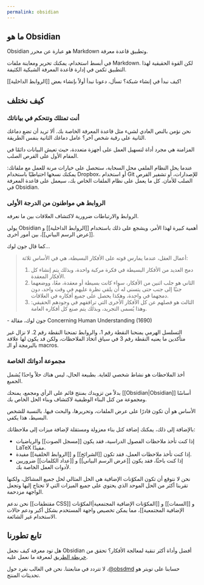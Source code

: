 ```yaml
---
permalink: obsidian
---
```


## ما هو Obsidian

Obsidian هو عبارة عن محرر Markdown وتطبيق قاعدة معرفة.

في أبسط استخدام، يمكنك تحرير ومعاينة ملفات Markdown. لكن القوة الحقيقية لهذا التطبيق تكمن في إدارة قاعدة المعرفة الشبكية الكثيفة.

كيف نبدأ في إنشاء شبكة؟ تسأل، دعونا نبدأ أولاً بإنشاء بعض [[الروابط الداخلية]]!

## كيف نختلف

### أنت تمتلك وتتحكم في بياناتك

نحن نؤمن بالنص العادي لشيء مثل قاعدة المعرفة الخاصة بك. ألا تريد أن تضع دماغك الثانية على رقبة شخص آخر؟ عامل دماغك الثانية بنفس الطريقة.

المزامنة هي مجرد أداة لتسهيل العمل على أجهزة متعددة، حيث تعيش البيانات دائمًا في المقام الأول على القرص الصلب.

عندما يحل النظام الملفي محل السحابة، ستحصل على خيارات مرنة للعمل مع ملفاتك: يمكنك نسخها احتياطيًا باستخدام Dropbox، أو استخدام Git للإصدارات، أو تشفير القرص الصلب للأمان. كل ما يعمل على نظام الملفات الخاص بك، سيعمل على قاعدة المعرفة في Obsidian.

### الروابط هي مواطنون من الدرجة الأولى

الروابط والارتباطات ضرورية لاكتشاف العلاقات بين ما نعرفه.

يولي Obsidian أهمية كبيرة لهذا الأمر، ويشجع على ذلك باستخدام [[الروابط الداخلية]] و [[عرض الرسم البياني]]، بين أمور أخرى.

كما قال جون لوك...

> أعمال العقل، عندما يمارس قوته على الأفكار البسيطة، هي في الأساس ثلاثة:
>
> 1. دمج العديد من الأفكار البسيطة في فكرة مركبة واحدة، وبذلك يتم إنشاء كل الأفكار المعقدة.
> 2. الثاني هو جلب اثنين من الأفكار، سواء كانت بسيطة أو معقدة، معًا، ووضعهما جنبًا إلى جنب حتى يتسنى له أن يلقي نظرة عليهم في وقت واحد، دون دمجهما في واحدة، وهكذا يحصل على جميع أفكاره في العلاقات.
> 3. الثالث هو فصلهم عن كل الأفكار الأخرى التي ترافقهم في وجودهم الحقيقي: وهذا يُسمى التجريد، وبذلك يتم صنع كل أفكاره العامة.

\- جون لوك، مقالة Concerning Human Understanding (1690)

التسلسل الهرمي يمنحنا النقطة رقم 1، والروابط تمنحنا النقطة رقم 2. لا نزال غير متأكدين ما يعنيه النقطة رقم 3 في سياق اتخاذ الملاحظات، ولكن قد يكون لها علاقة بالبرمجة أو الـ macros.

### مجموعة أدواتك الخاصة

أخذ الملاحظات هو نشاط شخصي للغاية. بطبيعة الحال، ليس هناك حلاً واحدًا يُشمل الجميع.

بدلاً من تزويدك بمنتج قائم على الرأي ومجمع، يمنحك [[Obsidian|Obsidian]] أساسًا ومجموعة من كتل البناء الوظيفية لاكتشاف وبناء الحل الخاص بك.

الأساس هو أن تكون قادرًا على عرض الملفات، وتحريرها، والبحث فيها. بالنسبة للشخص البسيط، هذا يكفي.

بالإضافة إلى ذلك، يمكنك إضافة كتل بناء معزولة ومستقلة لإضافة ميزات إلى ملاحظاتك:

- إذا كنت تأخذ ملاحظات الفصول الدراسية، فقد يكون [[مسجل الصوت]] والرياضيات LaTeX مفيدًا.
- إذا كنت تأخذ ملاحظات العمل، فقد تكون [[الشرائح]] و [[الروابط الخلفية]] مفيدة.
- إذا كنت باحثًا، فقد يكون [[عرض الرسم البياني]] و [[عداد الكلمات]] ضروريين لأدوات العمل الخاصة بك.

نحن لا نتوقع أن تكون المكوّنات الإضافية هي الحل المثالي لحل جميع المشاكل، ولكنها تقربنا أكثر من الحل الموحد الذي يحتوي على جميع الميزات التي لا تحتاج إليها وتجعل الواجهة مزدحمة.

نحن ندعم [[مقتطفات CSS]] و [[السمات]] و [[المكوّنات الإضافية المجتمعية|المكوّنات الإضافية المجتمعية]]، مما يمكن تخصيص واجهة المستخدم بشكل أكبر ودعم حالات الاستخدام غير الشائعة.

## تابع تطورنا

هل تود معرفة كيف نجعل Obsidian أفضل وأداة أكثر تنقية لمعالجة الأفكار؟ تحقق من [خريطة الطريق](https://obsidian.md/roadmap/) لمعرفة ما نعمل عليه.

حسابنا على تويتر هو <span dir="ltr">[@obsdmd](https://twitter.com/obsdmd)</span>، لا تتردد في متابعتنا. نحن في الغالب نغرد حول تحديثات المنتج.
